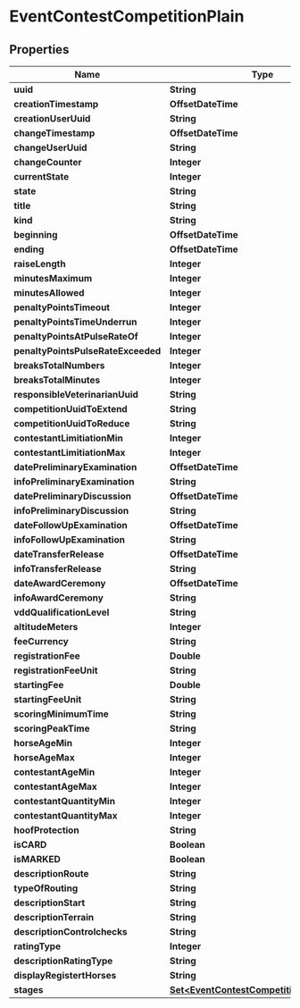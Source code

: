 

# EventContestCompetitionPlain


## Properties

Name | Type | Description | Notes
------------ | ------------- | ------------- | -------------
**uuid** | **String** |  | 
**creationTimestamp** | **OffsetDateTime** |  | 
**creationUserUuid** | **String** |  |  [optional]
**changeTimestamp** | **OffsetDateTime** |  |  [optional]
**changeUserUuid** | **String** |  |  [optional]
**changeCounter** | **Integer** |  |  [optional]
**currentState** | **Integer** |  |  [optional]
**state** | **String** |  |  [optional]
**title** | **String** |  |  [optional]
**kind** | **String** |  |  [optional]
**beginning** | **OffsetDateTime** |  |  [optional]
**ending** | **OffsetDateTime** |  |  [optional]
**raiseLength** | **Integer** |  |  [optional]
**minutesMaximum** | **Integer** |  |  [optional]
**minutesAllowed** | **Integer** |  |  [optional]
**penaltyPointsTimeout** | **Integer** |  |  [optional]
**penaltyPointsTimeUnderrun** | **Integer** |  |  [optional]
**penaltyPointsAtPulseRateOf** | **Integer** |  |  [optional]
**penaltyPointsPulseRateExceeded** | **Integer** |  |  [optional]
**breaksTotalNumbers** | **Integer** |  |  [optional]
**breaksTotalMinutes** | **Integer** |  |  [optional]
**responsibleVeterinarianUuid** | **String** |  |  [optional]
**competitionUuidToExtend** | **String** |  |  [optional]
**competitionUuidToReduce** | **String** |  |  [optional]
**contestantLimitiationMin** | **Integer** |  |  [optional]
**contestantLimitiationMax** | **Integer** |  |  [optional]
**datePreliminaryExamination** | **OffsetDateTime** |  |  [optional]
**infoPreliminaryExamination** | **String** |  |  [optional]
**datePreliminaryDiscussion** | **OffsetDateTime** |  |  [optional]
**infoPreliminaryDiscussion** | **String** |  |  [optional]
**dateFollowUpExamination** | **OffsetDateTime** |  |  [optional]
**infoFollowUpExamination** | **String** |  |  [optional]
**dateTransferRelease** | **OffsetDateTime** |  |  [optional]
**infoTransferRelease** | **String** |  |  [optional]
**dateAwardCeremony** | **OffsetDateTime** |  |  [optional]
**infoAwardCeremony** | **String** |  |  [optional]
**vddQualificationLevel** | **String** |  |  [optional]
**altitudeMeters** | **Integer** |  |  [optional]
**feeCurrency** | **String** |  |  [optional]
**registrationFee** | **Double** |  |  [optional]
**registrationFeeUnit** | **String** |  |  [optional]
**startingFee** | **Double** |  |  [optional]
**startingFeeUnit** | **String** |  |  [optional]
**scoringMinimumTime** | **String** |  |  [optional]
**scoringPeakTime** | **String** |  |  [optional]
**horseAgeMin** | **Integer** |  |  [optional]
**horseAgeMax** | **Integer** |  |  [optional]
**contestantAgeMin** | **Integer** |  |  [optional]
**contestantAgeMax** | **Integer** |  |  [optional]
**contestantQuantityMin** | **Integer** |  |  [optional]
**contestantQuantityMax** | **Integer** |  |  [optional]
**hoofProtection** | **String** |  |  [optional]
**isCARD** | **Boolean** |  |  [optional]
**isMARKED** | **Boolean** |  |  [optional]
**descriptionRoute** | **String** |  |  [optional]
**typeOfRouting** | **String** |  |  [optional]
**descriptionStart** | **String** |  |  [optional]
**descriptionTerrain** | **String** |  |  [optional]
**descriptionControlchecks** | **String** |  |  [optional]
**ratingType** | **Integer** |  |  [optional]
**descriptionRatingType** | **String** |  |  [optional]
**displayRegistertHorses** | **String** |  |  [optional]
**stages** | [**Set&lt;EventContestCompetitionStagePlain&gt;**](EventContestCompetitionStagePlain.md) |  |  [optional]



